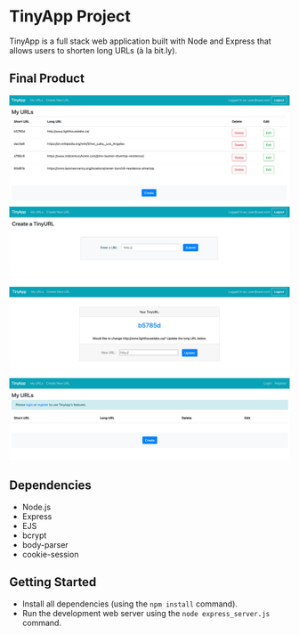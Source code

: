 # TinyApp Project

TinyApp is a full stack web application built with Node and Express that allows users to shorten long URLs (à la bit.ly).

## Final Product

!["Screenshot of MyUrls page"](https://github.com/vwt604/tinyapp/blob/main/public/docs/img_1.png?raw=true)
!["Screenshot of Create URL page"](https://github.com/vwt604/tinyapp/blob/main/public/docs/img_2.png?raw=true)
!["Screenshot of Created URL page"](https://github.com/vwt604/tinyapp/blob/main/public/docs/img_3.png?raw=true)
!["Screenshot of user authentication"](https://github.com/vwt604/tinyapp/blob/main/public/docs/img_4.png?raw=true)

## Dependencies

- Node.js
- Express
- EJS
- bcrypt
- body-parser
- cookie-session

## Getting Started

- Install all dependencies (using the `npm install` command).
- Run the development web server using the `node express_server.js` command. 